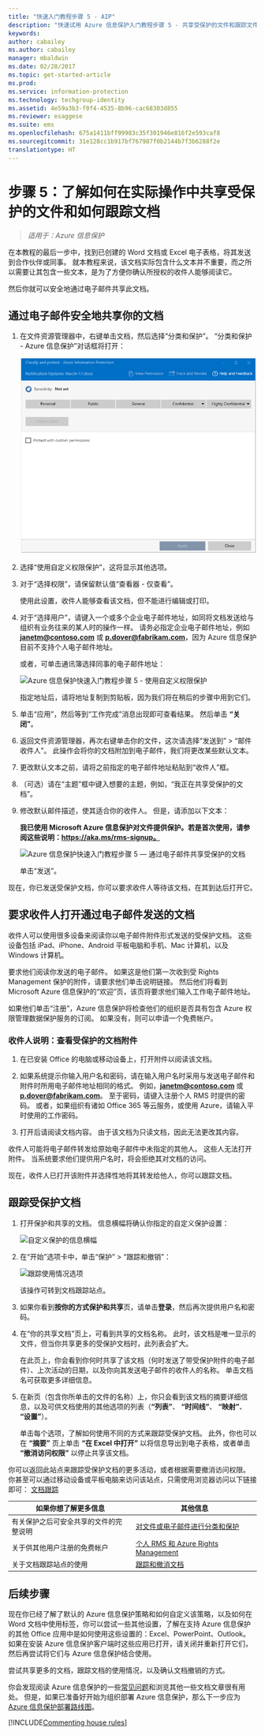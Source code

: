 ```yaml
---
title: "快速入门教程步骤 5 - AIP"
description: "快速试用 Azure 信息保护入门教程步骤 5 - 共享受保护的文件和跟踪文件。"
keywords: 
author: cabailey
ms.author: cabailey
manager: mbaldwin
ms.date: 02/28/2017
ms.topic: get-started-article
ms.prod: 
ms.service: information-protection
ms.technology: techgroup-identity
ms.assetid: 4e59a3b3-f0f4-4535-8b96-cac68303d855
ms.reviewer: esaggese
ms.suite: ems
ms.openlocfilehash: 675a1411bff99983c35f301946e816f2e593caf8
ms.sourcegitcommit: 31e128cc1b917bf767987f0b2144b7f3b6288f2e
translationtype: HT
---
```

# <a name="step-5-see-sharing-of-protected-files-in-action-and-track-your-document"></a>步骤 5：了解如何在实际操作中共享受保护的文件和如何跟踪文档 

>*适用于：Azure 信息保护*

在本教程的最后一步中，找到已创建的 Word 文档或 Excel 电子表格，将其发送到合作伙伴或同事。 就本教程来说，该文档实际包含什么文本并不重要，而之所以需要让其包含一些文本，是为了方便你确认所授权的收件人能够阅读它。

然后你就可以安全地通过电子邮件共享此文档。 

## <a name="to-safely-share-your-document-by-email"></a>通过电子邮件安全地共享你的文档

1. 在文件资源管理器中，右键单击文档，然后选择“分类和保护”。 “分类和保护 - Azure 信息保护”对话框将打开：

    ![Azure 信息保护快速入门教程步骤 5 - 右键单击“分类和保护”](../media/classify-protect-dialog.png)

2. 选择“使用自定义权限保护”，这将显示其他选项。

3. 对于“选择权限”，请保留默认值“查看器 - 仅查看”。

    使用此设置，收件人能够查看该文档，但不能进行编辑或打印。

4. 对于“选择用户”，请键入一个或多个企业电子邮件地址，如同将文档发送给与组织有业务往来的某人时的操作一样。 请务必指定企业电子邮件地址，例如 **janetm@contoso.com** 或 **p.dover@fabrikam.com**，因为 Azure 信息保护目前不支持个人电子邮件地址。 

    或者，可单击通讯簿选择同事的电子邮件地址：

    ![Azure 信息保护快速入门教程步骤 5 - 使用自定义权限保护](../media/protect-custom-permissions.png)  
    
    指定地址后，请将地址复制到剪贴板，因为我们将在稍后的步骤中用到它们。

5. 单击“应用”，然后等到“工作完成”消息出现即可查看结果。 然后单击 **“关闭”**。

4. 返回文件资源管理器，再次右键单击你的文件，这次请选择“发送到” > “邮件收件人”。 此操作会将你的文档附加到电子邮件，我们将更改某些默认文本。

5. 更改默认文本之前，请将之前指定的电子邮件地址粘贴到“收件人”框。 

6. （可选）请在“主题”框中键入想要的主题，例如，“我正在共享受保护的文档”。 

7. 修改默认邮件描述，使其适合你的收件人。 但是，请添加以下文本：

    **我已使用 Microsoft Azure 信息保护对文件提供保护。若是首次使用，请参阅这些说明：https://aka.ms/rms-signup。** 

    ![Azure 信息保护快速入门教程步骤 5 — 通过电子邮件共享受保护的文档](../media/share-protected-email.png)

    单击“发送”。

现在，你已发送受保护文档，你可以要求收件人等待该文档，在其到达后打开它。 

## <a name="ask-your-recipients-to-open-the-emailed-document"></a>要求收件人打开通过电子邮件发送的文档

收件人可以使用很多设备来阅读你以电子邮件附件形式发送的受保护文档。 这些设备包括 iPad、iPhone、Android 平板电脑和手机、Mac 计算机，以及 Windows 计算机。

要求他们阅读你发送的电子邮件。 如果这是他们第一次收到受 Rights Management 保护的附件，请要求他们单击说明链接。 然后他们将看到 Microsoft Azure 信息保护的“欢迎”页，该页将要求他们输入工作电子邮件地址。

如果他们单击“注册”，Azure 信息保护将检查他们的组织是否具有包含 Azure 权限管理数据保护服务的订阅。 如果没有，则可以申请一个免费帐户。

### <a name="instructions-for-recipient-to-view-the-protected-document-attachment"></a>收件人说明：查看受保护的文档附件

1. 在已安装 Office 的电脑或移动设备上，打开附件以阅读该文档。  

2.  如果系统提示你输入用户名和密码，请在输入用户名时采用与发送电子邮件和附件时所用电子邮件地址相同的格式。 例如，**janetm@contoso.com** 或 **p.dover@fabrikam.com**。 至于密码，请键入注册个人 RMS 时提供的密码。 或者，如果组织有诸如 Office 365 等云服务，或使用 Azure，请输入平时使用的工作密码。

3. 打开后请阅读文档内容。 由于该文档为只读文档，因此无法更改其内容。

收件人可能将电子邮件转发给原始电子邮件中未指定的其他人。 这些人无法打开附件。 当系统要求他们提供用户名时，将会拒绝其对文档的访问。

现在，收件人已打开该附件并选择性地将其转发给他人，你可以跟踪文档。

## <a name="to-track-your-protected-document"></a>跟踪受保护文档

1.  打开保护和共享的文档。 信息横幅将确认你指定的自定义保护设置：

    ![自定义保护的信息横幅](../media/information-banner-custom-protection.png)

2.  在“开始”选项卡中，单击“保护” > “跟踪和撤销”：

    ![跟踪使用情况选项](../media/track-usage-callout.png)

    该操作可转到文档跟踪站点。

2.  如果你看到**按你的方式保护和共享**页，请单击**登录**，然后再次提供用户名和密码。

3.  在“你的共享文档”页上，可看到共享的文档名称。 此时，该文档是唯一显示的文件，但当你共享更多的受保护文档时，此列表会扩大。

    在此页上，你会看到你何时共享了该文档（何时发送了带受保护附件的电子邮件）、上次活动的日期，以及你向其发送电子邮件的收件人的名称。 单击文档名可获取更多详细信息。

4.  在新页（包含你所单击的文件的名称）上，你只会看到该文档的摘要详细信息，以及可供文档使用的其他选项的列表（**“列表”**、 **“时间线”**、 **“映射”**、 **“设置”**）。

    单击每个选项，了解如何使用不同的方式来跟踪受保护文档。 此外，你也可以在 **“摘要”** 页上单击 **“在 Excel 中打开”** 以将信息导出到电子表格，或者单击 **“撤消访问权限”** 以停止共享该文档。

你可以返回此站点来跟踪受保护文档的更多活动，或者根据需要撤消访问权限。 你甚至可以通过移动设备或平板电脑来访问该站点，只需使用浏览器访问以下链接即可： [文档跟踪](http://go.microsoft.com/fwlink/?LinkId=529562)



|如果你想了解更多信息|其他信息|
|--------------------------------|--------------------------|
|有关保护之后可安全共享的文件的完整说明|[对文件或电子邮件进行分类和保护](../rms-client/client-classify-protect.md)|
|关于供其他用户注册的免费帐户|[个人 RMS 和 Azure Rights Management](../understand-explore/rms-for-individuals.md)|
|关于文档跟踪站点的使用|[跟踪和撤消文档](../rms-client/client-track-revoke.md)


## <a name="next-steps"></a>后续步骤

现在你已经了解了默认的 Azure 信息保护策略和如何自定义该策略，以及如何在 Word 文档中使用标签，你可以尝试一些其他设置，了解在支持 Azure 信息保护的其他 Office 应用中是如何使用这些设置的：Excel、PowerPoint、Outlook。 如果在安装 Azure 信息保护客户端时这些应用已打开，请关闭并重新打开它们，然后再尝试将它们与 Azure 信息保护结合使用。

尝试共享更多的文档，跟踪文档的使用情况，以及确认文档撤销的方式。

你会发现阅读 Azure 信息保护的一些[常见问题](faqs.md)和浏览其他一些文档文章很有用处。 但是，如果已准备好开始为组织部署 Azure 信息保护，那么下一步应为 [Azure 信息保护部署路线图](../plan-design/deployment-roadmap.md)。 

[!INCLUDE[Commenting house rules](../includes/houserules.md)]